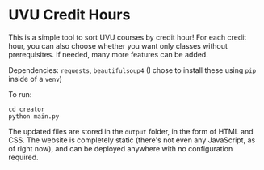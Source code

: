 # UVU Credit Hours

This is a simple tool to sort UVU courses by credit hour! For each credit hour, you can also choose whether you want only classes without prerequisites. If needed, many more features can be added.

Dependencies: `requests`, `beautifulsoup4`
(I chose to install these using `pip` inside of a `venv`)

To run:

```
cd creator
python main.py
```

The updated files are stored in the `output` folder, in the form of HTML and CSS. The website is completely static (there's not even any JavaScript, as of right now), and can be deployed anywhere with no configuration required.
